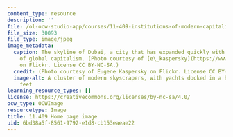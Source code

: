 ```yaml
---
content_type: resource
description: ''
file: /ol-ocw-studio-app/courses/11-409-institutions-of-modern-capitalism-spring-2020/6bd38a5f85619792e1d8cb153eaeae22_11-409s20.jpg
file_size: 30093
file_type: image/jpeg
image_metadata:
  caption: The skyline of Dubai, a city that has expanded quickly with the advent
    of global capitalism. (Photo courtesy of [e\_kaspersky](https://www.flickr.com/photos/e_kaspersky/8113482453)
    on Flickr. License CC BY-NC-SA.)
  credit: (Photo courtesy of Eugene Kaspersky on Flickr. License CC BY-NC-SA.)
  image-alt: A cluster of modern skyscrapers, with yachts docked in a harbor at their
    feet
learning_resource_types: []
license: https://creativecommons.org/licenses/by-nc-sa/4.0/
ocw_type: OCWImage
resourcetype: Image
title: 11.409 Home page image
uid: 6bd38a5f-8561-9792-e1d8-cb153eaeae22
---
```

